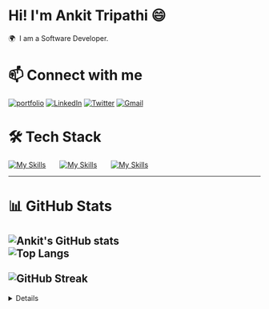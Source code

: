 # Hi! I'm Ankit Tripathi 😄
🌍  I am a Software Developer.

# 📫 Connect with me
[![portfolio](https://img.shields.io/badge/my_portfolio-000?style=for-the-badge&logo=ko-fi&logoColor=white)](https://mukeshgehlot-portfolio.vercel.app/)
[![LinkedIn](https://skillicons.dev/icons?i=linkedin)](https://www.linkedin.com/in/ankittripathe)
[![Twitter](https://skillicons.dev/icons?i=twitter)](https://x.com/ankittripathe)
[![Gmail](https://skillicons.dev/icons?i=gmail)](mailto:ankittripathe@gmail.com)


# 🛠 Tech Stack  
[![My Skills](https://skillicons.dev/icons?i=html,css,javascript)]() &nbsp;&nbsp;&nbsp;&nbsp;&nbsp; 
[![My Skills](https://skillicons.dev/icons?i=react,tailwind)]() &nbsp;&nbsp;&nbsp;&nbsp;&nbsp; 
[![My Skills](https://skillicons.dev/icons?i=git,github,vscode)]() 
&nbsp;&nbsp;&nbsp;&nbsp;&nbsp;

---

# 📊 GitHub Stats  
![Ankit's GitHub stats](https://github-readme-stats.vercel.app/api?username=ankittripathe&show_icons=true&theme=tokyonight&count_private=true&cache_seconds=86400)
<br>
![Top Langs](https://github-readme-stats.vercel.app/api/top-langs/?username=ankittripathe&layout=compact&theme=tokyonight)  
<br>
![GitHub Streak](https://github-readme-streak-stats.herokuapp.com/?user=ankittripathe)
---



<details>
  <h1>📊 GitHub Stats</h1>
    <a href="#">![Github stats](https://github-readme-stats.vercel.app/api?username=ankittripathe&theme=blueberry&count_private=true&hide_border=true&line_height=20)</a>
  <a href="#">![Top Langs](https://github-readme-stats.vercel.app/api/top-langs/?username=ankittripathe&layout=compact&theme=blueberry&count_private=true&hide_border=true)</a>

</details>



